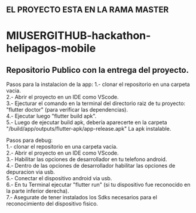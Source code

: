 ## EL PROYECTO ESTA EN LA RAMA MASTER
# MIUSERGITHUB-hackathon-helipagos-mobile
## Repositorio Publico con la entrega del proyecto.

Pasos para la instalacion de la app:
1.- clonar el repositorio en una carpeta vacia.  
2.- Abrir el proyecto en un IDE como VScode.   
3.- Ejecturar el comando en la terminal del directorio raiz de tu proyecto: "flutter doctor" (para verificar las dependencias).  
4.- Ejecutar luego "flutter build apk".  
5.- Luego de ejecutar build apk, debería aparecerte en la carpeta "/build/app/outputs/flutter-apk/app-release.apk" La apk instalable.  

Pasos para debug:  
1.- clonar el repositorio en una carpeta vacia.   
2.- Abrir el proyecto en un IDE como VScode.  
3.- Habilitar las opciones de desarrollador en tu telefono android.  
4.- Dentro de las opciones de desarrollador habilitar las opciones de depuracion via usb.  
5.- Conectar el dispositivo android via usb.  
6.- En tu Terminal ejecutar "flutter run" (si tu dispositivo fue reconocido en la parte inferior derecha).  
7.- Asegurate de tener instalados los Sdks necesarios para el reconocimiento del dispositivo fisico.  
